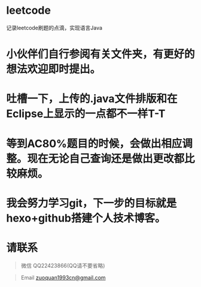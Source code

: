 # leetcode
记录leetcode刷题的点滴，实现语言Java
# 小伙伴们自行参阅有关文件夹，有更好的想法欢迎即时提出。
# 吐槽一下，上传的.java文件排版和在Eclipse上显示的一点都不一样T-T
# 等到AC80%题目的时候，会做出相应调整。现在无论自己查询还是做出更改都比较麻烦。
# 我会努力学习git，下一步的目标就是hexo+github搭建个人技术博客。
# 请联系
> 微信 QQ22423866(QQ请不要省略)

> Email zuoquan1993cn@gmail.com
